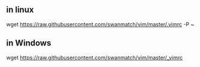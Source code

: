 ## in linux
wget https://raw.githubusercontent.com/swanmatch/vim/master/.vimrc -P ~
## in Windows
wget https://raw.githubusercontent.com/swanmatch/vim/master/_vimrc
